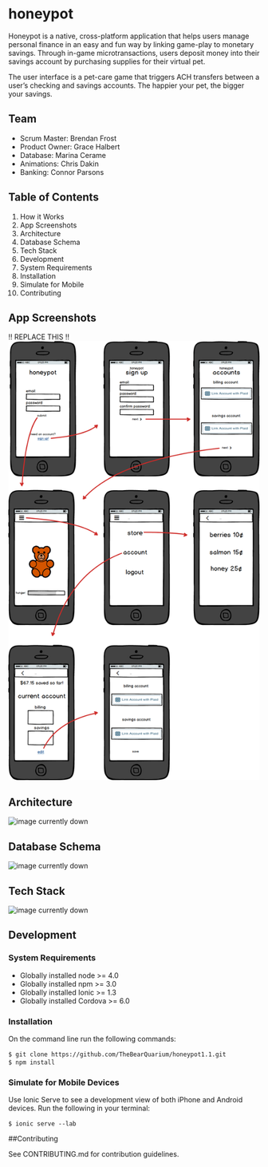 # honeypot
Honeypot is a native, cross-platform application that helps users manage personal finance in an easy and fun way by linking game-play to monetary savings. Through in-game microtransactions, users deposit money into their savings account by purchasing supplies for their virtual pet.

The user interface is a pet-care game that triggers ACH transfers between a user’s checking and savings accounts. The happier your pet, the bigger your savings.

## Team
- Scrum Master: Brendan Frost
- Product Owner: Grace Halbert
- Database: Marina Cerame
- Animations: Chris Dakin
- Banking: Connor Parsons

## Table of Contents
1. How it Works
2. App Screenshots
3. Architecture
4. Database Schema
5. Tech Stack
6. Development
  1. System Requirements
  2. Installation
  3. Simulate for Mobile
7. Contributing

## App Screenshots
!! REPLACE THIS !!
![image currently down](https://github.com/TheBearQuarium/honeypot/blob/master/images/honeypot2.png?raw=true 'honeypot mockup')

## Architecture

![image currently down](http://res.cloudinary.com/bearquarium/image/upload/v1486145871/honeypotarchitecture_nbot2c.png)

## Database Schema

![image currently down](http://res.cloudinary.com/bearquarium/image/upload/v1486073724/Screen_Shot_2017-02-02_at_3.18.53_PM_hnhxey.png)

## Tech Stack

![image currently down](http://res.cloudinary.com/bearquarium/image/upload/v1486068635/tech_stack_mobxob.png)

## Development

### System Requirements

- Globally installed node >= 4.0
- Globally installed npm >= 3.0
- Globally installed Ionic >= 1.3
- Globally installed Cordova >= 6.0

### Installation

On the command line run the following commands:

```
$ git clone https://github.com/TheBearQuarium/honeypot1.1.git
$ npm install
```

### Simulate for Mobile Devices

Use Ionic Serve to see a development view of both iPhone and Android devices.
Run the following in your terminal:

```
$ ionic serve --lab
```

##Contributing

See CONTRIBUTING.md for contribution guidelines.
